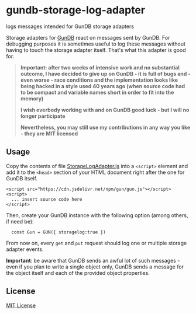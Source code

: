 # gundb-storage-log-adapter #

logs messages intended for GunDB storage adapters

Storage adapters for [GunDB](https://github.com/amark/gun) react on messages sent by GunDB. For debugging purposes it is sometimes useful to log these messages without having to touch the storage adapter itself. That's what this adapter is good for.

> **Important: after two weeks of intensive work and no substantial outcome, I have decided to give up on GunDB - it is full of bugs and - even worse - race conditions and the implementation looks like being hacked in a style used 40 years ago (when source code had to be compact and variable names short in order to fit into the memory)**
> 
> **I wish everbody working with and on GunDB good luck - but I will no longer participate**
>
> **Nevertheless, you may still use my contributions in any way you like - they are MIT licensed**

## Usage ##

Copy the contents of file [StorageLogAdapter.js](./src/StorageLogAdapter.js) into a `<script>` element and add it to the `<head>` section of your HTML document right after the one for GunDB itself.

```
<script src="https://cdn.jsdelivr.net/npm/gun/gun.js"></script>
<script>
  ... insert source code here
</script>
```

Then, create your GunDB instance with the following option (among others, if need be):

```
  const Gun = GUN({ storagelog:true })
```

From now on, every `get` and `put` request should log one or multiple storage adapter events.

**Important**: be aware that GunDB sends an awful lot of such messages - even if you plan to write a single object only, GunDB sends a message for the object itself and each of the provided object properties.

## License ##

[MIT License](LICENSE.md)
